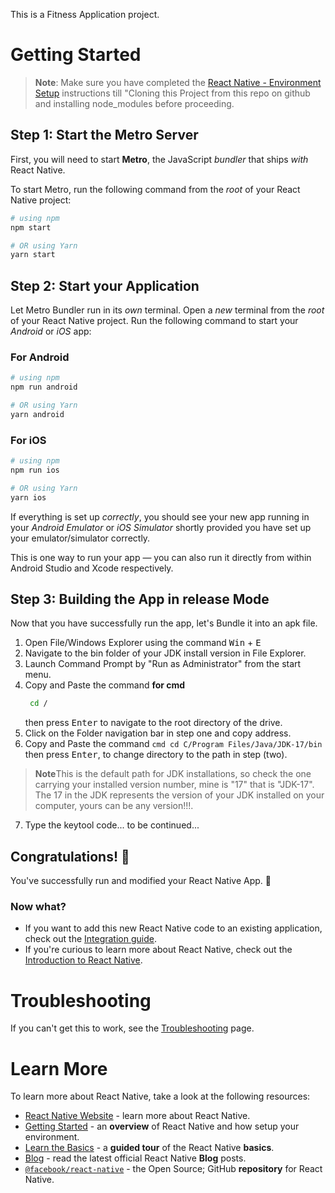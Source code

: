 This is a Fitness Application project.

# Getting Started

>**Note**: Make sure you have completed the [React Native - Environment Setup](https://reactnative.dev/docs/environment-setup) instructions till "Cloning this Project from this repo on github and installing node_modules before proceeding.

## Step 1: Start the Metro Server

First, you will need to start **Metro**, the JavaScript _bundler_ that ships _with_ React Native.

To start Metro, run the following command from the _root_ of your React Native project:

```bash
# using npm
npm start

# OR using Yarn
yarn start
```

## Step 2: Start your Application

Let Metro Bundler run in its _own_ terminal. Open a _new_ terminal from the _root_ of your React Native project. Run the following command to start your _Android_ or _iOS_ app:

### For Android

```bash
# using npm
npm run android

# OR using Yarn
yarn android
```

### For iOS

```bash
# using npm
npm run ios

# OR using Yarn
yarn ios
```

If everything is set up _correctly_, you should see your new app running in your _Android Emulator_ or _iOS Simulator_ shortly provided you have set up your emulator/simulator correctly.

This is one way to run your app — you can also run it directly from within Android Studio and Xcode respectively.

## Step 3: Building the App in release Mode

Now that you have successfully run the app, let's Bundle it into an apk file.

1. Open File/Windows Explorer using the command <kbd>Win</kbd> + <kbd>E</kbd>
2. Navigate to the bin folder of your JDK install version in File Explorer.
3. Launch Command Prompt by "Run as Administrator" from the start menu.
4. Copy and Paste the command
   **for cmd** 
   ```cmd
    cd /
   ``` 
    then press <kbd>Enter</kbd> to navigate to the root directory of the drive.
5. Click on the Folder navigation bar in step one and copy address.
6.  Copy and Paste the command ```cmd cd C/Program Files/Java/JDK-17/bin``` then press <kbd>Enter</kbd>, to change directory to the path in step (two).
 >**Note**This is the default path for JDK installations, so check the one carrying your installed version number, mine is "17" that is "JDK-17". The 17 in the JDK represents the version of your JDK installed on your computer, yours can be any version!!!.
7. Type the keytool code... to be continued...

## Congratulations! :tada:

You've successfully run and modified your React Native App. :partying_face:

### Now what?

- If you want to add this new React Native code to an existing application, check out the [Integration guide](https://reactnative.dev/docs/integration-with-existing-apps).
- If you're curious to learn more about React Native, check out the [Introduction to React Native](https://reactnative.dev/docs/getting-started).

# Troubleshooting

If you can't get this to work, see the [Troubleshooting](https://reactnative.dev/docs/troubleshooting) page.

# Learn More

To learn more about React Native, take a look at the following resources:

- [React Native Website](https://reactnative.dev) - learn more about React Native.
- [Getting Started](https://reactnative.dev/docs/environment-setup) - an **overview** of React Native and how setup your environment.
- [Learn the Basics](https://reactnative.dev/docs/getting-started) - a **guided tour** of the React Native **basics**.
- [Blog](https://reactnative.dev/blog) - read the latest official React Native **Blog** posts.
- [`@facebook/react-native`](https://github.com/facebook/react-native) - the Open Source; GitHub **repository** for React Native.
